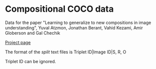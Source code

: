 # Compositional COCO data 
Data for the paper "Learning to generalize to new compositions in image understanding", Yuval Atzmon, Jonathan Berant, Vahid Kezami, Amir Globerson and Gal Chechik

[Project page](http://chechiklab.biu.ac.il/~yuvval/CompCRF/)

The format of the *split* text files is
Triplet ID|Image ID|S, R, O

Triplet ID can be ignored.


